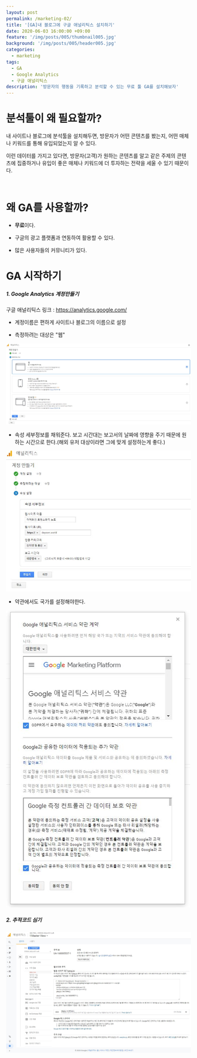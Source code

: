 ```yaml
---
layout: post
permalink: /marketing-02/
title: '[GA]내 블로그에 구글 애널리틱스 설치하기'
date: 2020-06-03 16:00:00 +09:00
feature: '/img/posts/005/thumbnail005.jpg'
background: '/img/posts/005/header005.jpg'
categories:
  - marketing
tags:
  - GA
  - Google Analytics
  - 구글 애널리틱스
description: '방문자의 행동을 기록하고 분석할 수 있는 무료 툴 GA를 설치해보자'
---
```


# 분석툴이 왜 필요할까?

내 사이트나 블로그에 분석툴을 설치해두면, 방문자가 어떤 콘텐츠를 봤는지, 어떤 매체나 키워드를 통해 유입되었는지 알 수 있다.

이런 데이터를 가지고 있다면, 방문자(고객)가 원하는 콘텐츠를 알고 같은 주제의 콘텐츠에 집중하거나 유입이 좋은 매체나 키워드에 더 투자하는 전략을 세울 수 있기 때문이다.

​     

# 왜 GA를 사용할까?

* **무료**이다.

  

* 구글의 광고 플랫폼과 연동하여 활용할 수 있다.

  

* 많은 사용자들의 커뮤니티가 있다.

  

# GA 시작하기

##### 1. Google Analytics 계정만들기

구글 애널리틱스 링크 : <https://analytics.google.com/>

* 계정이름은 편하게 사이트나 블로그의 이름으로 설정

* 측정하려는 대상은 "웹"

![GA 계정 만들기](/img/posts/005/join2.JPG)

* 속성 세부정보를 채워준다. 보고 시간대는 보고서의 날짜에 영향을 주기 때문에 원하는 시간으로 한다.(해외 유저 대상이라면 그에 맞게 설정하는게 좋다.)

![GA 계정 만들기](/img/posts/005/join3.JPG)

* 약관에서도 국가를 설정해야한다.

![GA 계정 만들기](/img/posts/005/join4.JPG)



##### 2. 추적코드 심기

![GA 계정 만들기](/img/posts/005/join5.JPG)